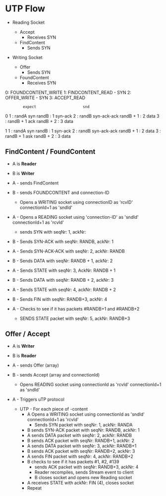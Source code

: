# UTP Flow

- Reading Socket

  - Accept
    - Receives SYN
  - FindContent
    - Sends SYN

- Writing Socket
  - Offer
    - Sends SYN
  - FoundContent
    - Receives SYN

0: FOUNDCONTENT_WRITE
1: FINDCONTENT_READ - SYN
2: OFFER_WRITE - SYN
3: ACCEPT_READ

            expect                     snd 

0     1  :  randA  syn
                                randB     :  1  syn-ack
      2  :  randB  syn-ack-ack
                                randB + 1 :  2  data
      3  :  randB + 1  ack
                                randB + 2 :  3  data    


1                                1  :  randA  syn
      randB      :  1  syn-ack
                                 2  :  randB  syn-ack-ack
      randB + 1  :  2  data
                                  3  :  randB + 1  ask
      randB + 2  :  3  data






## FindContent / FoundContent

- A is **Reader**
- B is **Writer**

- A - sends FindContent
- B - sends FOUNDCONTENT and connection-ID
  - Opens a WRITING socket using connectionID as 'rcvID' connectionId+1 as 'sndId' 
- A - Opens a READING socket using 'connection-ID' as 'sndId' connectionId+1 as 'rcvId'
  - sends SYN with seqNr: 1, ackNr:
- B - Sends SYN-ACK with seqNr: RANDB, ackNr: 1
- A - Sends SYN-ACK-ACK with seqNr: 2, ackNr: RANDB
- B - Sends DATA with seqNr: RANDB + 1, ackNr: 2
- A - Sends STATE with seqNr: 3, AckNr: RANDB + 1
- B - Sends DATA with seqNr: RANDB + 2, ackNr: 3
- A - Sends STATE with seqNr: 4, ackNr: RANDB + 2
- B - Sends FIN with seqNr: RANDB+3, ackNr: 4
- A - Checks to see if it has packets #RANDB+1 and #RANDB+2
  - SENDS STATE packet with seqNr: 5, ackNr: RANDB+3

## Offer / Accept

- A is **Writer**
- B is **Reader**

- A - sends Offer (array)
- B - sends Accept (array and connectionId)
  - Opens READING socket using connectionId as 'rcvId' connectionId+1 as 'sndId'
- A - Triggers uTP protocol

  - UTP - For each piece of -content
    - A Opens a WRITING socket using connectionId as 'sndId' connectionId+1 as 'rcvId'
      - Sends SYN packet with seqNr: 1, ackNr: RANDA
    - B sends SYN-ACK packet with seqNr: RANDB, ackNr: 1
    - A sends DATA packet with seqNr: 2, ackNr: RANDB
    - B sends ACK packet with seqNr: RANDB+1, ackNr: 2
    - A sends DATA packet with seqNr: 3, ackNr: RANDB+1
    - B sends ACK packet with seqNr: RANDB+2, ackNr: 3
    - A sends FIN packet with seqNr: 4, ackNr: RANDB+2
    - B checks to see if it has packets #1, #2, #139
      - sends ACK packet with seqNr: RANDB+3, ackNr: 4
      - Reader recompiles, sends Stream event to client
      - B closes socket and opens new Reading socket
    - A receives STATE with ackNr: FIN (4), closes socket
    - Repeat
